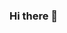 ### Hi there 👋

<!--
**Stefanlog/Stefanlog** is a ✨ _special_ ✨ repository because its `README.md` (this file) appears on your GitHub profile.


Steps:

Minecraft:

Download Source Code (ZIP)

Extract the folder in your .minecraft/

Download forge 1.7.10 Latest and Install It

Once You're done open the Minecraft Launcher click the button (INSTANCES)

and Launch 1.7.10 Forge you'll see the forge Icon on It

Congrats join the server (We already added the server list for ya 😄)
Multimc:

Download Modern War Season 2.zip

Download MultiMC (Works for Prism Launcher).

Open MultiMC | Prism Launcher.

Hit "Add Instance".

Select Import from Zip.

Select "Browse".

Double click on the zip folder you just downloaded.

Have fun the server is there when you launch It.
Not Working Use MultiMC Download PRISM Launcher

CurseForge:

Download CurseForge.zip

Download Curseforge App.

Open Curseforge App.

Hit "Create Custom Profile".

Select Import.

Double click on the zip folder you just downloaded.

Have fun the server is there when you launch It.
-->
